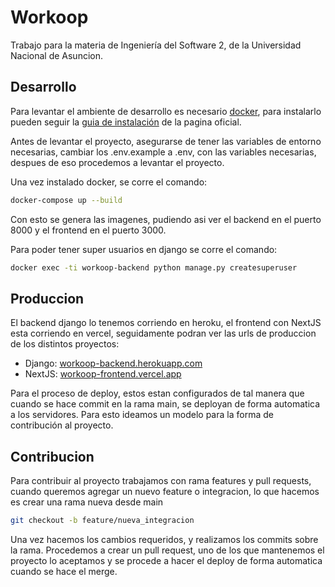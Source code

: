 # Workoop
Trabajo para la materia de Ingeniería del Software 2, de la Universidad Nacional de Asuncion.

## Desarrollo

Para levantar el ambiente de desarrollo es necesario [docker](https://google.com), para instalarlo pueden seguir la [guia de instalación](https://docs.docker.com/engine/install/) de la pagina oficial.

Antes de levantar el proyecto, asegurarse de tener las variables de entorno necesarias, cambiar los .env.example a .env, con las variables necesarias, despues de eso procedemos a levantar el proyecto.

Una vez instalado docker, se corre el comando:
```bash
docker-compose up --build
```

Con esto se genera las imagenes, pudiendo asi ver el backend en el puerto 8000 y el frontend en el puerto 3000.

Para poder tener super usuarios en django se corre el comando:
```bash
docker exec -ti workoop-backend python manage.py createsuperuser
```

## Produccion

El backend django lo tenemos corriendo en heroku, el frontend con NextJS esta corriendo en vercel, seguidamente podran ver las urls de produccion de los distintos proyectos:

- Django: [workoop-backend.herokuapp.com](https://workoop-backend.herokuapp.com/)
- NextJS: [workoop-frontend.vercel.app](https://workoop-frontend.vercel.app/)

Para el proceso de deploy, estos estan configurados de tal manera que cuando se hace commit en la rama main, se deployan de forma automatica a los servidores. Para esto ideamos un modelo para la forma de contribución al proyecto.

## Contribucion

Para contribuir al proyecto trabajamos con rama features y pull requests, cuando queremos agregar un nuevo feature o integracion, lo que hacemos es crear una rama nueva desde main
```bash
git checkout -b feature/nueva_integracion
```
Una vez hacemos los cambios requeridos, y realizamos los commits sobre la rama. Procedemos a crear un pull request, uno de los que mantenemos el proyecto lo aceptamos y se procede a hacer el deploy de forma automatica cuando se hace el merge.

